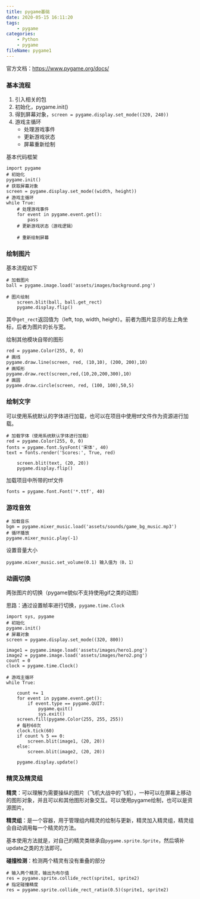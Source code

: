 ```yaml
---
title: pygame基础
date: 2020-05-15 16:11:20
tags:
	- pygame
categories:
	- Python
	- pygame
fileName: pygame1
---
```


官方文档：https://www.pygame.org/docs/

### 基本流程

1. 引入相关的包
2. 初始化，pygame.init()
3. 得到屏幕对象，`screen = pygame.display.set_mode((320, 240))`
4. 游戏主循环
   * 处理游戏事件
   * 更新游戏状态
   * 屏幕重新绘制

基本代码框架

```
import pygame
# 初始化
pygame.init()
# 获取屏幕对象
screen = pygame.display.set_mode((width, height))
# 游戏主循环
while True:
	# 处理游戏事件
	for event in pygame.event.get():
		pass
	# 更新游戏状态（游戏逻辑）
	
	# 重新绘制屏幕
```



### 绘制图片

基本流程如下

```
# 加载图片
ball = pygame.image.load('assets/images/background.png')

# 图片绘制
    screen.blit(ball, ball.get_rect)
    pygame.display.flip()
```

其中`get_rect`返回值为（left, top, width, height）。前者为图片显示的左上角坐标，后者为图片的长与宽。

绘制其他模块自带的图形

```
red = pygame.Color(255, 0, 0)
# 画线
pygame.draw.line(screen, red, (10,10), (200, 200),10)
# 画矩形
pygame.draw.rect(screen,red,(10,20,200,300),10)
# 画圆
pygame.draw.circle(screen, red, (100, 100),50,5)

```



### 绘制文字

可以使用系统默认的字体进行加载，也可以在项目中使用ttf文件作为资源进行加载。

```
# 加载字体（使用系统默认字体进行加载）
red = pygame.Color(255, 0, 0)
fonts = pygame.font.SysFont('宋体', 40)
text = fonts.render('Scores:', True, red)

	screen.blit(text, (20, 20))
    pygame.display.flip()
```

加载项目中所带的ttf文件

```
fonts = pygame.font.Font('*.ttf', 40)
```



### 游戏音效

```
# 加载音乐
bgm = pygame.mixer_music.load('assets/sounds/game_bg_music.mp3')
# 循环播放
pygame.mixer_music.play(-1)
```

设置音量大小

```
pygame.mixer_music.set_volume(0.1) 输入值为（0，1）
```



### 动画切换

两张图片的切换（pygame貌似不支持使用gif之类的动图）

思路：通过设置帧率进行切换，`pygame.time.Clock`

```
import sys, pygame
# 初始化
pygame.init()
# 屏幕对象
screen = pygame.display.set_mode((320, 800))

image1 = pygame.image.load('assets/images/hero1.png')
image2 = pygame.image.load('assets/images/hero2.png')
count = 0
clock = pygame.time.Clock()

# 游戏主循环
while True:

    count += 1
    for event in pygame.event.get():
        if event.type == pygame.QUIT:
            pygame.quit()
            sys.exit()
    screen.fill(pygame.Color(255, 255, 255))
    # 每秒60次
    clock.tick(60)
    if count % 5 == 0:
        screen.blit(image1, (20, 20))
    else:
        screen.blit(image2, (20, 20))

    pygame.display.update()
```



### 精灵及精灵组

**精灵**：可以理解为需要操纵的图片（飞机大战中的飞机），一种可以在屏幕上移动的图形对象，并且可以和其他图形对象交互。可以使用pygame绘制，也可以是资源图片。

**精灵组**：是一个容器，用于管理组内精灵的绘制与更新，精灵加入精灵组，精灵组会自动调用每一个精灵的方法。

基本使用方法就是，对自己的精灵类继承自`pygame.sprite.Sprite`，然后填补update之类的方法即可。

**碰撞检测**：检测两个精灵有没有重叠的部分

```
# 输入两个精灵，输出为布尔值
res = pygame.sprite.collide_rect(sprite1, sprite2)
# 指定碰撞精度
res = pygame.sprite.collide_rect_ratio(0.5)(sprite1, sprite2)
```

